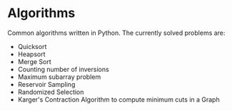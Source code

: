 Algorithms
==========

Common algorithms written in Python. The currently solved problems are:
- Quicksort
- Heapsort
- Merge Sort
- Counting number of inversions
- Maximum subarray problem
- Reservoir Sampling
- Randomized Selection
- Karger's Contraction Algorithm to compute minimum cuts in a Graph
